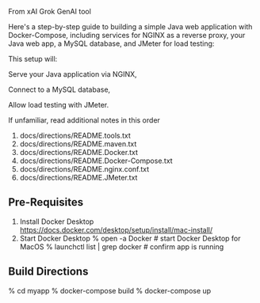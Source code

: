 
From xAI Grok GenAI tool

Here's a step-by-step guide to building a simple Java web application with 
Docker-Compose, including services for NGINX as a reverse proxy, your Java 
web app, a MySQL database, and JMeter for load testing:

This setup will:

Serve your Java application via NGINX, 

Connect to a MySQL database,

Allow load testing with JMeter.

If unfamiliar, read additional notes in this order
1. docs/directions/README.tools.txt
2. docs/directions/README.maven.txt
3. docs/directions/README.Docker.txt
4. docs/directions/README.Docker-Compose.txt
5. docs/directions/README.nginx.conf.txt
6. docs/directions/README.JMeter.txt

Pre-Requisites
--------------
1. Install Docker Desktop 
   https://docs.docker.com/desktop/setup/install/mac-install/
2. Start Docker Desktop
% open -a Docker # start Docker Desktop for MacOS
% launchctl list | grep docker # confirm app is running

Build Directions
----------------
% cd myapp
% docker-compose build
% docker-compose up
